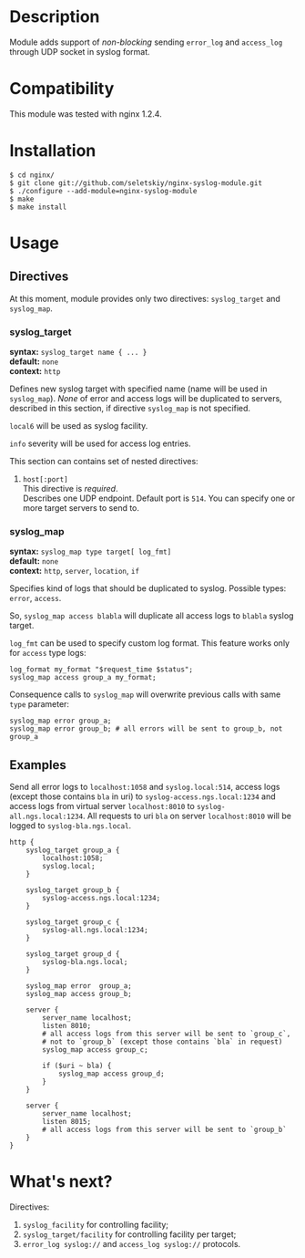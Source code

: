 Description
===========

Module adds support of *non-blocking* sending `error_log` and `access_log`
through UDP socket in syslog format.


Compatibility
=============

This module was tested with nginx 1.2.4.


Installation
============

    $ cd nginx/
    $ git clone git://github.com/seletskiy/nginx-syslog-module.git
    $ ./configure --add-module=nginx-syslog-module
    $ make
    $ make install


Usage
=====

Directives
----------

At this moment, module provides only two directives: `syslog_target` and
`syslog_map`.

### syslog_target ###

**syntax:** `syslog_target name { ... }`  
**default:** `none`  
**context:** `http`

Defines new syslog target with specified name (name will be used in `syslog_map`).
*None* of error and access logs will be duplicated to servers, described
in this section, if directive `syslog_map` is not specified.

`local6` will be used as syslog facility.

`info` severity will be used for access log entries.

This section can contains set of nested directives:

1. `host[:port]`  
   This directive is *required*.  
   Describes one UDP endpoint. Default port is `514`.
   You can specify one or more target servers to send to.

### syslog_map ###

**syntax:** `syslog_map type target[ log_fmt]`  
**default:** `none`  
**context:** `http`, `server`, `location`, `if`

Specifies kind of logs that should be duplicated to syslog.
Possible types: `error`, `access`.

So, `syslog_map access blabla` will duplicate all access logs to `blabla`
syslog target.

`log_fmt` can be used to specify custom log format. This feature works only
for `access` type logs:

    log_format my_format "$request_time $status";
    syslog_map access group_a my_format;

Consequence calls to `syslog_map` will overwrite previous calls with same `type`
parameter:

    syslog_map error group_a;
    syslog_map error group_b; # all errors will be sent to group_b, not group_a


Examples
--------

Send all error logs to `localhost:1058` and `syslog.local:514`,
access logs (except those contains `bla` in uri) to `syslog-access.ngs.local:1234`
and access logs from virtual server `localhost:8010` to `syslog-all.ngs.local:1234`.
All requests to uri `bla` on server `localhost:8010` will be logged to
`syslog-bla.ngs.local`.

    http {
        syslog_target group_a {
            localhost:1058;
            syslog.local;
        }

        syslog_target group_b {
            syslog-access.ngs.local:1234;
        }

        syslog_target group_c {
            syslog-all.ngs.local:1234;
        }

        syslog_target group_d {
            syslog-bla.ngs.local;
        }

        syslog_map error  group_a;
        syslog_map access group_b;

        server {
            server_name localhost;
            listen 8010;
            # all access logs from this server will be sent to `group_c`,
            # not to `group_b` (except those contains `bla` in request)
            syslog_map access group_c;

            if ($uri ~ bla) {
                syslog_map access group_d;
            }
        }

        server {
            server_name localhost;
            listen 8015;
            # all access logs from this server will be sent to `group_b`
        }
    }


What's next?
============

Directives:

1. `syslog_facility` for controlling facility;
2. `syslog_target/facility` for controlling facility per target;
3. `error_log syslog://` and `access_log syslog://` protocols.
